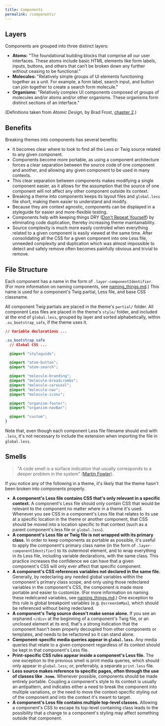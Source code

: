 ```yaml
---
title: Components
permalink: /components/
---
```


## Layers

Components are grouped into three distinct layers:

- **Atoms:** "The foundational building blocks that comprise all our user interfaces. These atoms include basic HTML elements 
like form labels, inputs, buttons, and others that can’t be broken down any further without ceasing to be functional."
- **Molecules:** "Relatively simple groups of UI elements functioning together as a unit. For example, a form label, search 
input, and button can join together to create a search form molecule."
- **Organisms:** "Relatively complex UI components composed of groups of molecules and/or atoms and/or other organisms. These 
organisms form distinct sections of an interface."

(Definitions taken from *Atomic Design*, by Brad Frost, [chapter 2](http://atomicdesign.bradfrost.com/chapter-2/).)

## Benefits

Breaking themes into components has several benefits:

- It becomes clear where to look to find all the Less or Twig source related to any given component.
- Components become more portable, as using a component architecture forces a clear separation between the source code of one
component and another, and allowing any given component to be used in many contexts.
- This clear separation between components makes modifying a single component easier, as it allows for the assumption that the
source of one component will not affect any other component outside its context.
- Breaking a theme into components keeps its layout files and `global.less` file short, making them easier to understand and
modify.
- Because they are context agnostic, components can be displayed in a styleguide for easier and more-flexible testing.
- Components help with keeping things DRY ([Don't Repeat Yourself](http://programmer.97things.oreilly.com/wiki/index.php/Don%27t_Repeat_Yourself)) by eliminating code duplication, thereby increasing theme maintainability.
- Source complexity is much more easily controled when everything related to a given component is easily viewed at the same time. After consolidating all the CSS for a given component into one Less file, unneeded complexity and duplication which was almost impossible to detect and safely remove often becomes painfully obvious and trivial to remove.

## File Structure

Each component has a name in the form of `.layer-componentIdentifier`. (For more information on naming components, see 
[naming_things.md](https://github.com/SimpleUpdates/ThemeHandbook/blob/master/naming_things.md).) This name is used for a 
component's Twig partial, Less file, and base CSS classname.

All component Twig partials are placed in the theme's `partial/` folder. All component Less files are placed in the theme's
`style/` folder, and included at the end of `global.less`, grouped by layer and sorted alphabetically, within `.su_bootstrap_safe`, if the theme uses it.

```css
// Variable declarations ...

.su_bootstrap_safe
  // Global CSS ...

  @import "styleguide";

  @import "atom-button";
  @import "atom-search";

  @import "molecule-branding";
  @import "molecule-breadcrumbs";
  @import "molecule-carousel";
  @import "molecule-nav";
  @import "molecule-icons";

  @import "organism-footer";
  @import "organism-navBar";

  @import "custom";
}
```

Note that, even though each component Less file filename should end with `.less`, it's not necessary to include the 
extension when importing the file in `global.less`.

## Smells

> "A code smell is a surface indication that usually corresponds to a deeper problem in the system" ([Martin Fowler](https://www.martinfowler.com/bliki/CodeSmell.html)).

If you notice any of the following in a theme, it's likely that the theme hasn't been broken into components properly.

- **A component's Less file contains CSS that's only relevant in a specific context.** A component's Less file should only contain CSS that would be relevant to the component no matter where in a theme it's used. Whenever you see CSS in a component's Less file that relates to its use at a specific location in the theme or another component, that CSS should be moved into a location specific to that context (such as a parent component's less file or `global.less`).
- **A component's Less file or Twig file is not wrapped with its primary class.** In order to keep components as portable as possible, it's useful to apply the component's primary class name (in the form of `.layer-componentIdentifier`) to its outermost element, and to wrap everything in its Less file, including variable declarations, with the same class. This practice increases the confidence we can have that a given component's CSS will only ever affect that specific component.
- **A component's CSS references variables not declared in the same file.** Generally, by redeclaring any needed global variables within the component's primary class scope, and only using those redeclared variables in the component's CSS, the component is made more portable and easier to customize. (For more information on naming these redelcared variables, see [naming_things.md](https://github.com/SimpleUpdates/ThemeHandbook/blob/master/naming_things.md).) One exception to this rule is global breakpoint variables (e.g. `@screenSmMax`), which should be referenced without being redeclared. 
- **A component's Twig source doesn't make sense alone.** If you see an orphaned `</div>` at the beginning of a component's Twig file, or an unclosed element at its end, that's a strong indication that the component hasn't been properly decoupled
from other components or templates, and needs to be refactored so it can stand alone.
- **Component-specific media queries appear in `global.less`.** Any media queries that relate to a given component regardless of its context should be kept in that component's Less file.
- **Print-specific CSS rules appear inside a component's Less file.** The one exception to the previous smell is print media queries, which should only appear in `global.less`; or, preferrably, a separate `print.less` file.
- **Less source makes reference to specific pages, often through the use of classes like `.home`.** Whenever possible, components should be made entirely portable. Coupling a component's style to its context is usually an antipattern, and indicates either a need to break the component into multiple variations, or the need to move the context-specific styling out of the component and into the context it's meant to target.
- **A component's Less file contains multiple top-level classes.** Allowing a component's CSS to escape its top-level containing class leads to the possibility that a change to a component's styling may affect something outside that component.

